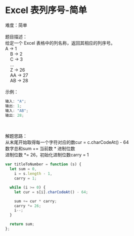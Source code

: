 # Excel 表列序号-简单

难度：简单<br />
<br />题目描述：<br />给定一个 Excel 表格中的列名称，返回其相应的列序号。<br />A -> 1<br />    B -> 2<br />    C -> 3<br />    ...<br />    Z -> 26<br />    AA -> 27<br />    AB -> 28<br />
<br />示例：

```javascript
输入: "A";
输出: 1;
输入: "AB";
输出: 28;
```

<br />
<br />解题思路：<br />从末尾开始取得每一个字符对应的数cur = c.charCodeAt() - 64<br />数字总和sum += 当前数 * 进制位数<br />进制位数 *= 26，初始化进制位数carry = 1<br />

```javascript
var titleToNumber = function (s) {
  let sum = 0,
    i = s.length - 1,
    carry = 1;

  while (i >= 0) {
    let cur = s[i].charCodeAt() - 64;

    sum += cur * carry;
    carry *= 26;
    i--;
  }

  return sum;
};
```
